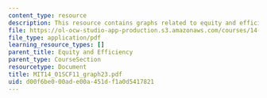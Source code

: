 ```yaml
---
content_type: resource
description: This resource contains graphs related to equity and efficiency.
file: https://ol-ocw-studio-app-production.s3.amazonaws.com/courses/14-01sc-principles-of-microeconomics-fall-2011/d00f6be000ade00a451df1a0d5417821_MIT14_01SCF11_graph23.pdf
file_type: application/pdf
learning_resource_types: []
parent_title: Equity and Efficiency
parent_type: CourseSection
resourcetype: Document
title: MIT14_01SCF11_graph23.pdf
uid: d00f6be0-00ad-e00a-451d-f1a0d5417821
---
```

